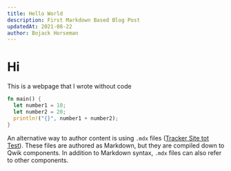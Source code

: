 ```yaml
---
title: Hello World
description: First Markdown Based Blog Post
updatedAt: 2021-08-22
author: Bojack Horseman
---
```


# Hi

This is a webpage that I wrote without code

```rust
fn main() {
  let number1 = 10;
  let number2 = 20;
  println!("{}", number1 + number2);
}
```

An alternative way to author content is using `.mdx` files ([Tracker Site tot Test](https://tracker.reng.ar)). These files are authored as Markdown, but they are compiled down to Qwik components. In addition to Markdown syntax, `.mdx` files can also refer to other components.
